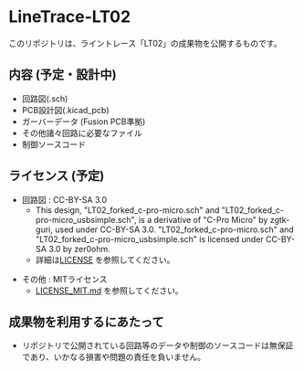 # LineTrace-LT02
このリポジトリは、ライントレース「LT02」の成果物を公開するものです。

## 内容 (予定・設計中)
 - 回路図(.sch)
 - PCB設計図(.kicad_pcb)
 - ガーバーデータ (Fusion PCB準拠)
 - その他諸々回路に必要なファイル
 - 制御ソースコード

## ライセンス (予定)
 - 回路図 : CC-BY-SA 3.0
    - This design, "LT02_forked_c-pro-micro.sch" and "LT02_forked_c-pro-micro_usbsimple.sch", is a derivative of "C-Pro Micro" by zgtk-guri, used under CC-BY-SA 3.0. "LT02_forked_c-pro-micro.sch" and "LT02_forked_c-pro-micro_usbsimple.sch" is licensed under CC-BY-SA 3.0 by zer0ohm.
    - 詳細は[LICENSE](https://github.com/zer0ohm/LineTrace-LT02/blob/master/LICENCE) を参照してください。
 * その他 : MITライセンス
     - [LICENSE_MIT.md](LICENSE_MIT.md) を参照してください。
    
## 成果物を利用するにあたって
 - リポジトリで公開されている回路等のデータや制御のソースコードは無保証であり、いかなる損害や問題の責任を負いません。
